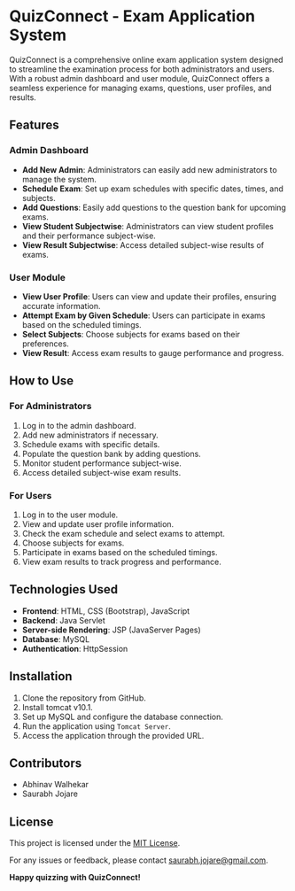 # QuizConnect - Exam Application System

QuizConnect is a comprehensive online exam application system designed to streamline the examination process for both administrators and users. With a robust admin dashboard and user module, QuizConnect offers a seamless experience for managing exams, questions, user profiles, and results.

## Features

### Admin Dashboard
- **Add New Admin**: Administrators can easily add new administrators to manage the system.
- **Schedule Exam**: Set up exam schedules with specific dates, times, and subjects.
- **Add Questions**: Easily add questions to the question bank for upcoming exams.
- **View Student Subjectwise**: Administrators can view student profiles and their performance subject-wise.
- **View Result Subjectwise**: Access detailed subject-wise results of exams.

### User Module
- **View User Profile**: Users can view and update their profiles, ensuring accurate information.
- **Attempt Exam by Given Schedule**: Users can participate in exams based on the scheduled timings.
- **Select Subjects**: Choose subjects for exams based on their preferences.
- **View Result**: Access exam results to gauge performance and progress.

## How to Use

### For Administrators
1. Log in to the admin dashboard.
2. Add new administrators if necessary.
3. Schedule exams with specific details.
4. Populate the question bank by adding questions.
5. Monitor student performance subject-wise.
6. Access detailed subject-wise exam results.

### For Users
1. Log in to the user module.
2. View and update user profile information.
3. Check the exam schedule and select exams to attempt.
4. Choose subjects for exams.
5. Participate in exams based on the scheduled timings.
6. View exam results to track progress and performance.

## Technologies Used
- **Frontend**: HTML, CSS (Bootstrap), JavaScript
- **Backend**: Java Servlet
- **Server-side Rendering**: JSP (JavaServer Pages)
- **Database**: MySQL
- **Authentication**: HttpSession

## Installation
1. Clone the repository from GitHub.
2. Install tomcat v10.1.
3. Set up MySQL and configure the database connection.
4. Run the application using `Tomcat Server`.
5. Access the application through the provided URL.

## Contributors
- Abhinav Walhekar
- Saurabh Jojare

## License
This project is licensed under the [MIT License](LICENSE).
  
For any issues or feedback, please contact saurabh.jojare@gmail.com.

**Happy quizzing with QuizConnect!**
